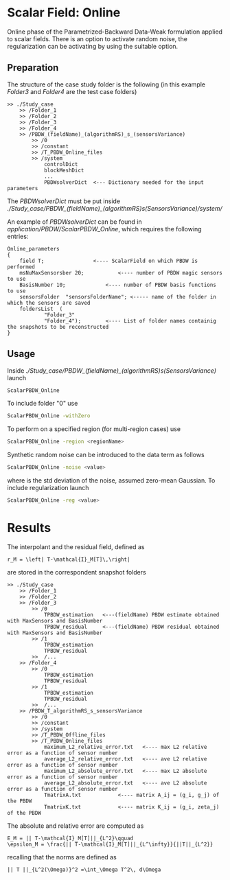 # Scalar Field: Online 

Online phase of the Parametrized-Backward Data-Weak formulation applied to scalar fields.
There is an option to activate random noise, the regularization can be activating by using the suitable option.

## Preparation

The structure of the case study folder is the following (in this example *Folder3* and *Folder4* are the test case folders)

```
>> ./Study_case
	>> /Folder_1  	
	>> /Folder_2
	>> /Folder_3  	
	>> /Folder_4
	>> /PBDW_(fieldName)_(algorithmRS)_s_(sensorsVariance)
		>> /0
		>> /constant
		>> /T_PBDW_Online_files
		>> /system
			controlDict
			blockMeshDict
			...
			PBDWsolverDict  <--- Dictionary needed for the input parameters
```

The *PBDWsolverDict* must be put inside *./Study_case/PBDW_(fieldName)_(algorithmRS)_s_(SensorsVariance)/system/*

An example of *PBDWsolverDict* can be found in *application/PBDW/ScalarPBDW_Online*, which requires the following entries:
```
Online_parameters
{
	field T;				<---- ScalarField on which PBDW is performed 
	msNuMaxSensorsber 20;			<---- number of PBDW magic sensors to use
	BasisNumber 10;				<---- number of PBDW basis functions to use
	sensorsFolder  "sensorsFolderName";	<----- name of the folder in which the sensors are saved
	foldersList  ( 
			"Folder_3"
			"Folder_4");		<---- List of folder names containig the snapshots to be reconstructed
}
```

## Usage

Inside *./Study_case/PBDW_(fieldName)_(algorithmRS)_s_(SensorsVariance)* launch 
```bash
ScalarPBDW_Online
```
To include folder "0" use 
```bash
ScalarPBDW_Online -withZero
```
To perform on a specified region (for multi-region cases) use 
```bash
ScalarPBDW_Online -region <regionName>
```
Synthetic random noise can be introduced to the data term as follows
```bash
ScalarPBDW_Online -noise <value>
```
where <value> is the std deviation of the noise, assumed zero-mean Gaussian.
To include regularization launch
```bash
ScalarPBDW_Online -reg <value>
```

# Results

The interpolant and the residual field, defined as 
```{math}
r_M = \left| T-\mathcal{I}_M[T]\,\right|
````
are stored in the correspondent snapshot folders

```
>> ./Study_case
	>> /Folder_1  	
	>> /Folder_2
	>> /Folder_3
		>> /0
			TPBDW_estimation   <---(fieldName) PBDW estimate obtained with MaxSensors and BasisNumber
			TPBDW_residual     <---(fieldName) PBDW residual obtained with MaxSensors and BasisNumber
		>> /1
			TPBDW_estimation
			TPBDW_residual
		>>  /...
	>> /Folder_4
		>> /0
			TPBDW_estimation 
			TPBDW_residual
		>> /1
			TPBDW_estimation
			TPBDW_residual
		>>  /...
	>> /PBDW_T_algorithmRS_s_sensorsVariance
		>> /0
		>> /constant
		>> /system
		>> /T_PBDW_Offline_files
		>> /T_PBDW_Online_files
			maximum_L2_relative_error.txt	<---- max L2 relative error as a function of sensor number
			average_L2_relative_error.txt	<---- ave L2 relative error as a function of sensor number
			maximum_L2_absolute_error.txt	<---- max L2 absolute error as a function of sensor number
			average_L2_absolute_error.txt	<---- ave L2 absolute error as a function of sensor number
			TmatrixA.txt			<---- matrix A_ij = (g_i, g_j) of the PBDW
			TmatrixK.txt			<---- matrix K_ij = (g_i, zeta_j) of the PBDW			
```

The absolute and relative error are computed as
```{math}
E_M = || T-\mathcal{I}_M[T]||_{L^2}\qquad 
\epsilon_M = \frac{|| T-\mathcal{I}_M[T]||_{L^\infty}}{||T||_{L^2}}
```
recalling that the norms are defined as
```{math}
|| T ||_{L^2(\Omega)}^2 =\int_\Omega T^2\, d\Omega
``` 